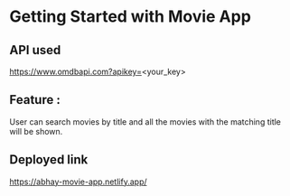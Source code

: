 # Getting Started with Movie App
## API used 
https://www.omdbapi.com?apikey=<your_key>
## Feature :
User can search movies by title and all the movies with the matching title will be shown.
## Deployed link
https://abhay-movie-app.netlify.app/
